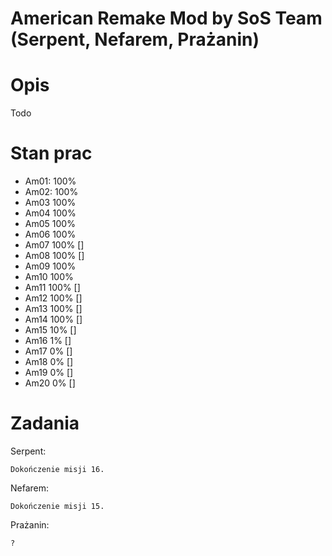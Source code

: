 # American Remake Mod by SoS Team (Serpent, Nefarem, Prażanin)

# Opis
Todo

# Stan prac
- Am01: 100% 
- Am02: 100% 
- Am03  100%
- Am04  100%
- Am05  100%
- Am06  100% 
- Am07  100% []
- Am08  100% []
- Am09  100%
- Am10  100%
- Am11  100% []
- Am12  100% []
- Am13  100% []
- Am14  100% []
- Am15  10% []
- Am16  1% []
- Am17  0% []
- Am18  0% []
- Am19  0% []
- Am20  0% []

# Zadania
Serpent: 
```
Dokończenie misji 16.
```

Nefarem: 
```
Dokończenie misji 15.

```

Prażanin: 
```
?
```
